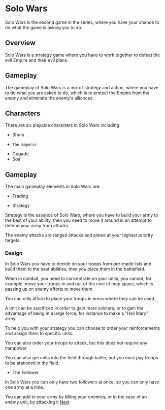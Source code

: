 # Solo Wars

Solo Wars is the second game in the series, where you have your chance to do what the game is asking you to do.

## Overview

Solo Wars is a strategy game where you have to work together to defeat the evil Empire and their evil plans.

## Gameplay

The gameplay of Solo Wars is a mix of strategy and action, where you have to do what you are asked to do, which is to protect the Empire from the enemy and eliminate the enemy's alliances.

## Characters

There are six playable characters in Solo Wars including:

*   Shura
*     The Emperor
*   Gugade
*   Soa

## Gameplay

The main gameplay elements in Solo Wars are:

*   Trading

*   Strategy

Strategy is the essence of Solo Wars, where you have to build your army to the best of your ability, then you need to move it around in an attempt to defend your army from attacks.

The enemy attacks are ranged attacks and aimed at your highest priority targets.

### Design

In Solo Wars you have to decide on your troops from pre-made lists and build them to the best abilities, then you place them in the battlefield.

When in combat, you need to concentrate on your units, you cannot, for example, move your troops in and out of the cost of map space, which is passing up on enemy efforts to move them.

You can only afford to place your troops in areas where they can be used.

A unit can be sacrificed in order to gain more soldiers, or to gain the advantage of being in a large force, for instance to make a "Hail Mary" army.

To help you with your strategy you can choose to order your reinforcements and assign them to specific units.

You can also order your troops to attack, but this does not require any manpower.

You can also get units into the field through battle, but you must pay troops to be stationed in the field.

*   The Follower

In Solo Wars you can only have two followers at once, so you can only have one army at a time.

You can add to your army by killing your enemies, or in the case of an enemy unit, by attacking it
[Next](167.md)